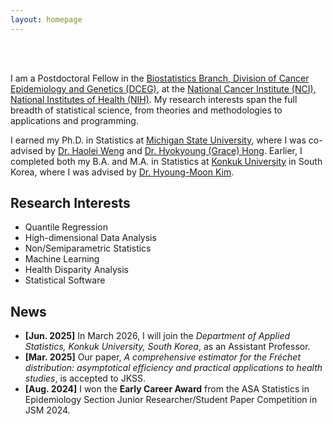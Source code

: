 ```yaml
---
layout: homepage
---
```


<br> <br>

I am a Postdoctoral Fellow in the [Biostatistics Branch, Division of Cancer Epidemiology and Genetics (DCEG)](https://dceg.cancer.gov/about/organization/tdrp/bb), at the [National Cancer Institute (NCI), National Institutes of Health (NIH)](https://www.cancer.gov/). My research interests span the full breadth of statistical science, from theories and methodologies to applications and programming.

I earned my Ph.D. in Statistics at [Michigan State University](https://stt.natsci.msu.edu/), where I was co-advised by [Dr. Haolei Weng](https://haoleiweng.github.io/) and [Dr. Hyokyoung (Grace) Hong](https://dceg.cancer.gov/about/staff-directory/hong-grace). Earlier, I completed both my B.A. and M.A. in Statistics at [Konkuk University](https://en.konkuk.ac.kr/en/index.do) in South Korea, where I was advised by [Dr. Hyoung-Moon Kim](https://sites.google.com/view/hyoungbang/home?authuser=0).

## Research Interests

- Quantile Regression
- High-dimensional Data Analysis
- Non/Semiparametric Statistics
- Machine Learning
- Health Disparity Analysis
- Statistical Software

## News

- **[Jun. 2025]** In March 2026, I will join the *Department of Applied Statistics, Konkuk University, South Korea*, as an Assistant Professor.
- **[Mar. 2025]** Our paper, *A comprehensive estimator for the Fréchet distribution: asymptotical efficiency and practical applications to health studies*, is accepted to JKSS.
- **[Aug. 2024]** I won the **Early Career Award** from the ASA Statistics in Epidemiology Section Junior Researcher/Student Paper Competition in JSM 2024.
